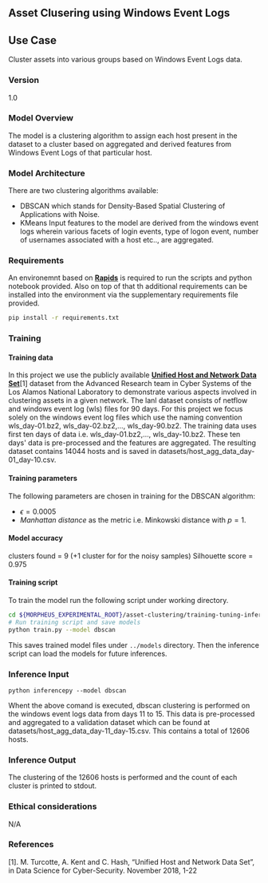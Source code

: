 ## Asset Clusering using Windows Event Logs

## Use Case
Cluster assets into various groups based on Windows Event Logs data.

### Version
1.0

### Model Overview
The model is a clustering algorithm to assign each host present in the dataset to a cluster based on aggregated and derived features from Windows Event Logs of that particular host.

### Model Architecture
There are two clustering algorithms available: 
- DBSCAN which stands for Density-Based Spatial Clustering of Applications with Noise.
- KMeans
Input features to the model are derived from the windows event logs wherein various facets of login events, type of logon event, number of usernames associated with a host etc.., are aggregated.

### Requirements
An environemnt based on __[Rapids](https://rapids.ai/pip.html)__ is required to run the scripts and python notebook provided. Also on top of that th additional requirements can be installed into the environment via the supplementary requirements file provided.

```bash
pip install -r requirements.txt
```

### Training

#### Training data
In this project we use the publicly available __[**Unified Host and Network Data Set**](https://csr.lanl.gov/data/2017/)__[1] dataset from the Advanced Research team in Cyber Systems of the Los Alamos National Laboratory to demonstrate various aspects involved in clustering assets in a given network.
The lanl dataset consists of netflow and windows event log (wls) files for 90 days. For this project we focus solely on the windows event log files which use the naming convention wls_day-01.bz2, wls_day-02.bz2,..., wls_day-90.bz2. The training data uses first ten days of data i.e. wls_day-01.bz2,..., wls_day-10.bz2. These ten days' data is pre-processed and the features are aggregated. The resulting dataset contains 14044 hosts and is saved in datasets/host_agg_data_day-01_day-10.csv.


#### Training parameters
The following parameters are chosen in training for the DBSCAN algorithm:
- $\epsilon=0.0005$
- *Manhattan distance* as the metric i.e. Minkowski distance with $p=1$.


#### Model accuracy
clusters found = 9 (+1 cluster for for the noisy samples)
Silhouette score = 0.975

#### Training script

To train the model run the following script under working directory.
```bash
cd ${MORPHEUS_EXPERIMENTAL_ROOT}/asset-clustering/training-tuning-inference
# Run training script and save models
python train.py --model dbscan
```
This saves trained model files under `../models` directory. Then the inference script can load the models for future inferences.

### Inference Input

```
python inferencepy --model dbscan
```
Whent the above comand is executed, dbscan clustering is performed on the windows event logs data from days 11 to 15. This data is pre-processed and aggregated to a validation dataset which can be found at datasets/host_agg_data_day-11_day-15.csv. This contains a total of 12606 hosts.


### Inference Output
The clustering of the 12606 hosts is performed and the count of each cluster is printed to stdout.

### Ethical considerations
N/A

### References
[1]. M. Turcotte, A. Kent and C. Hash, “Unified Host and Network Data Set”, in Data Science for Cyber-Security. November 2018, 1-22
